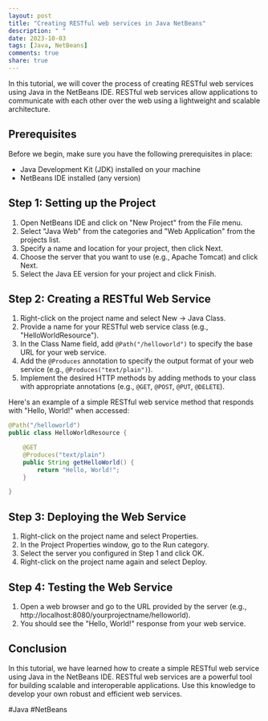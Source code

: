 ```yaml
---
layout: post
title: "Creating RESTful web services in Java NetBeans"
description: " "
date: 2023-10-03
tags: [Java, NetBeans]
comments: true
share: true
---
```


In this tutorial, we will cover the process of creating RESTful web services using Java in the NetBeans IDE. RESTful web services allow applications to communicate with each other over the web using a lightweight and scalable architecture.

## Prerequisites
Before we begin, make sure you have the following prerequisites in place:

- Java Development Kit (JDK) installed on your machine
- NetBeans IDE installed (any version)

## Step 1: Setting up the Project
1. Open NetBeans IDE and click on "New Project" from the File menu.
2. Select "Java Web" from the categories and "Web Application" from the projects list.
3. Specify a name and location for your project, then click Next.
4. Choose the server that you want to use (e.g., Apache Tomcat) and click Next.
5. Select the Java EE version for your project and click Finish.

## Step 2: Creating a RESTful Web Service
1. Right-click on the project name and select New -> Java Class.
2. Provide a name for your RESTful web service class (e.g., "HelloWorldResource").
3. In the Class Name field, add `@Path("/helloworld")` to specify the base URL for your web service.
4. Add the `@Produces` annotation to specify the output format of your web service (e.g., `@Produces("text/plain")`).
5. Implement the desired HTTP methods by adding methods to your class with appropriate annotations (e.g., `@GET`, `@POST`, `@PUT`, `@DELETE`).

Here's an example of a simple RESTful web service method that responds with "Hello, World!" when accessed:

```java
@Path("/helloworld")
public class HelloWorldResource {

    @GET
    @Produces("text/plain")
    public String getHelloWorld() {
        return "Hello, World!";
    }

}
```

## Step 3: Deploying the Web Service
1. Right-click on the project name and select Properties.
2. In the Project Properties window, go to the Run category.
3. Select the server you configured in Step 1 and click OK.
4. Right-click on the project name again and select Deploy.

## Step 4: Testing the Web Service
1. Open a web browser and go to the URL provided by the server (e.g., http://localhost:8080/yourprojectname/helloworld).
2. You should see the "Hello, World!" response from your web service.

## Conclusion
In this tutorial, we have learned how to create a simple RESTful web service using Java in the NetBeans IDE. RESTful web services are a powerful tool for building scalable and interoperable applications. Use this knowledge to develop your own robust and efficient web services.

#Java #NetBeans